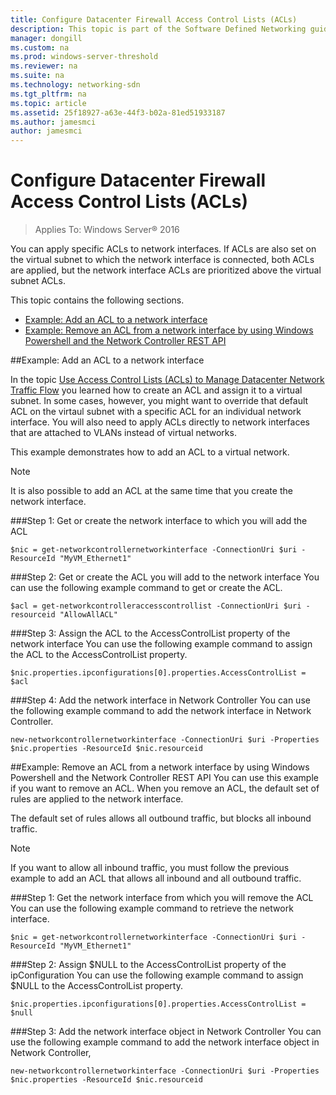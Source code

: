 ```yaml
---
title: Configure Datacenter Firewall Access Control Lists (ACLs)
description: This topic is part of the Software Defined Networking guide on how to Manage Tenant Workloads and Virtual Networks in Windows Server 2016.
manager: dongill
ms.custom: na
ms.prod: windows-server-threshold
ms.reviewer: na
ms.suite: na
ms.technology: networking-sdn
ms.tgt_pltfrm: na
ms.topic: article
ms.assetid: 25f18927-a63e-44f3-b02a-81ed51933187
ms.author: jamesmci
author: jamesmci
---
```

# Configure Datacenter Firewall Access Control Lists (ACLs)

>Applies To: Windows Server&reg; 2016

You can apply specific ACLs to network interfaces.  If ACLs are also set on the virtual subnet to which the network interface is connected, both ACLs are applied, but the network interface ACLs are prioritized above the virtual subnet ACLs.

This topic contains the following sections.

- [Example: Add an ACL to a network interface](#bkmk_addacl)
- [Example: Remove an ACL from a network interface by using Windows Powershell and the Network Controller REST API](#bkmk_removeacl)

##<a name="bkmk_addacl"></a>Example: Add an ACL to a network interface

In the topic [Use Access Control Lists (ACLs) to Manage Datacenter Network Traffic Flow](Use-Access-Control-Lists--ACLs--to-Manage-Datacenter-Network-Traffic-Flow.md) you learned how to create an ACL and assign it to a virtual subnet.  In some cases, however, you might want to override that default ACL on the virtaul subnet with a specific ACL for an individual network interface.  You will also need to apply ACLs directly to network interfaces that are attached to VLANs instead of virtual networks.

This example demonstrates how to add an ACL to a virtual network. 

>[!NOTE]
>It is also possible to add an ACL at the same time that you create the network interface.

###Step 1: Get or create the network interface to which you will add the ACL

    $nic = get-networkcontrollernetworkinterface -ConnectionUri $uri -ResourceId "MyVM_Ethernet1"

###Step 2: Get or create the ACL you will add to the network interface
You can use the following example command to get or create the ACL. 

    $acl = get-networkcontrolleraccesscontrollist -ConnectionUri $uri -resourceid "AllowAllACL"

###Step 3: Assign the ACL to the AccessControlList property of the network interface
You can use the following example command to assign the ACL to the AccessControlList property.

    $nic.properties.ipconfigurations[0].properties.AccessControlList = $acl

###Step 4: Add the network interface in Network Controller
You can use the following example command to add the network interface in Network Controller.

    new-networkcontrollernetworkinterface -ConnectionUri $uri -Properties $nic.properties -ResourceId $nic.resourceid


##<a name="bkmk_removeacl"></a>Example: Remove an ACL from a network interface by using Windows Powershell and the Network Controller REST API
You can use this example if you want to remove an ACL. When you remove an ACL, the default set of rules are applied to the network interface.

The default set of rules allows all outbound traffic, but blocks all inbound traffic.

>[!NOTE]
>If you want to allow all inbound traffic, you must follow the previous example to add an ACL that allows all inbound and all outbound traffic.

###Step 1: Get the network interface from which you will remove the ACL
You can use the following example command to retrieve the network interface.

    $nic = get-networkcontrollernetworkinterface -ConnectionUri $uri -ResourceId "MyVM_Ethernet1"

###Step 2: Assign $NULL to the AccessControlList property of the ipConfiguration
You can use the following example command to assign $NULL to the AccessControlList property.

    $nic.properties.ipconfigurations[0].properties.AccessControlList = $null

###Step 3: Add the network interface object in Network Controller
You can use the following example command to add the network interface object in Network Controller,

    new-networkcontrollernetworkinterface -ConnectionUri $uri -Properties $nic.properties -ResourceId $nic.resourceid

